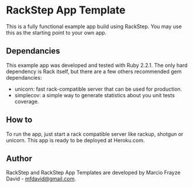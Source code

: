 # RackStep App Template

This is a fully functional example app build using RackStep. You may use this
as the starting point to your own app.


## Dependancies

This example app was developed and tested with Ruby 2.2.1. The only hard
dependency is Rack itself, but there are a few others recommended gem
dependancies:
- unicorn: fast rack-compatible server that can be used for production.
- simplecov: a simple way to generate statistics about you unit tests coverage.


## How to

To run the app, just start a rack compatible server like rackup, shotgun or
unicorn. This app is ready to be deployed at Heroku.com.


## Author

RackStep and RackStep App Templates are developed by Marcio Frayze David - 
mfdavid@gmail.com.
